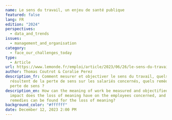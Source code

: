```yaml
---
name: Le sens du travail, un enjeu de santé publique
featured: false
lang: FR
edition: "2024"
perspectives:
  - data_and_trends
issues:
  - management_and_organisation
category:
  - face_our_challenges_today
type:
  - Article
url: https://www.lemonde.fr/emploi/article/2023/06/26/le-sens-du-travail-enjeu-majeur-de-sante-publique_6179232_1698637.html
author: Thomas Coutrot & Coralie Perez
description_fr: Comment mesurer et objectiver le sens du travail, quels impacts
  résultent de la perte de sens sur les salariés concernés, quels remèdes à la
  perte de sens ?
description_en: How can the meaning of work be measured and objectified, what
  impact does the loss of meaning have on the employees concerned, and what
  remedies can be found for the loss of meaning?
background_color: "#ffffff"
date: December 12, 2023 2:00 PM
---
```

